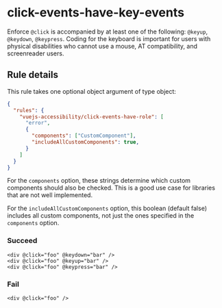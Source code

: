 # click-events-have-key-events

Enforce `@click` is accompanied by at least one of the following: `@keyup`, `@keydown`, `@keypress`. Coding for the keyboard is important for users with physical disabilities who cannot use a mouse, AT compatibility, and screenreader users.

## Rule details

This rule takes one optional object argument of type object:

```json
{
  "rules": {
    "vuejs-accessibility/click-events-have-role": [
      "error",
      {
        "components": ["CustomComponent"],
        "includeAllCustomComponents": true,
      }
    ]
  }
}
```

For the `components` option, these strings determine which custom components should also be checked. This is a good use case for libraries that are not well implemented.

For the `includeAllCustomComponents` option, this boolean (default false) includes all custom components, not just the ones specified in the `components` option.

### Succeed

```vue
<div @click="foo" @keydown="bar" />
<div @click="foo" @keyup="bar" />
<div @click="foo" @keypress="bar" />
```

### Fail

```vue
<div @click="foo" />
```
